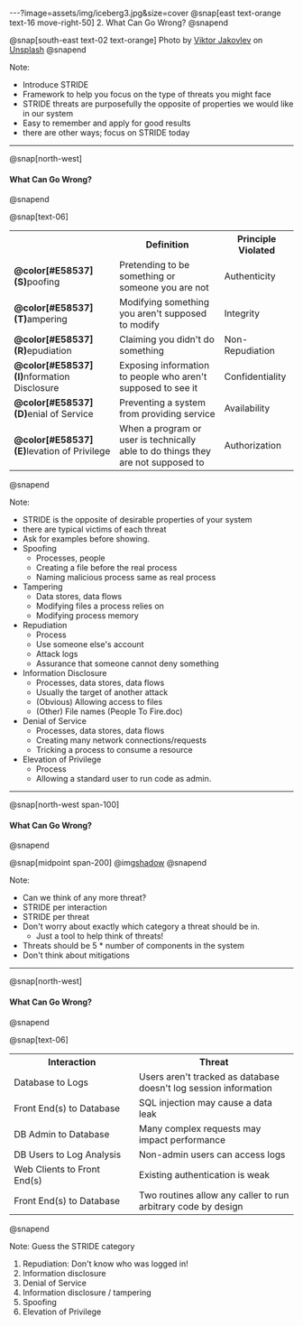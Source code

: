 ---?image=assets/img/iceberg3.jpg&size=cover
@snap[east text-orange text-16 move-right-50]
2. What Can Go Wrong?
@snapend

@snap[south-east text-02 text-orange]
Photo by [Viktor Jakovlev](https://unsplash.com/@apviktor?utm_source=unsplash&utm_medium=referral&utm_content=creditCopyText) on [Unsplash](https://unsplash.com/search/photos/risk?utm_source=unsplash&utm_medium=referral&utm_content=creditCopyText)
@snapend

Note:
- Introduce STRIDE
- Framework to help you focus on the type of threats you might face
- STRIDE threats are purposefully the opposite of properties we would like in our system
- Easy to remember and apply for good results
- there are other ways; focus on STRIDE today

---
@snap[north-west]
#### What Can Go Wrong?
@snapend

@snap[text-06]
<table>
  <col width="300">
  <col width="500">
  <col width="150">
  <tr>
    <th/>
    <th>Definition</th>
    <th>Principle Violated</th>
  </tr>
  <tr class="fragment">
    <td><b>@color[#E58537](S)</b>poofing</td>
    <td>Pretending to be something or someone you are not</td>
    <td>Authenticity</td>
  </tr>
  <tr class="fragment">
    <td><b>@color[#E58537](T)</b>ampering</td>
    <td>Modifying something you aren't supposed to modify</td>
    <td>Integrity</td>
  </tr>
    <tr class="fragment">
    <td><b>@color[#E58537](R)</b>epudiation</td>
    <td>Claiming you didn't do something</td>
    <td>Non-Repudiation</td>
  </tr>
    <tr class="fragment">
    <td><b>@color[#E58537](I)</b>nformation Disclosure</td>
    <td>Exposing information to people who aren't supposed to see it</td>
    <td>Confidentiality</td>
  </tr>
    <tr class="fragment">
    <td><b>@color[#E58537](D)</b>enial of Service</td>
    <td>Preventing a system from providing service</td>
    <td>Availability</td>
  </tr>
    <tr class="fragment">
    <td><b>@color[#E58537](E)</b>levation of Privilege</td>
    <td>When a program or user is technically able to do things they are not supposed to</td>
    <td>Authorization</td>
  </tr>
</table>
@snapend

Note:
- STRIDE is the opposite of desirable properties of your system
- there are typical victims of each threat
- Ask for examples before showing.
- Spoofing
  - Processes, people
  - Creating a file before the real process
  - Naming malicious process same as real process
- Tampering
  - Data stores, data flows
  - Modifying files a process relies on
  - Modifying process memory
- Repudiation
  - Process
  - Use someone else's account
  - Attack logs
  - Assurance that someone cannot deny something
- Information Disclosure
  - Processes, data stores, data flows
  - Usually the target of another attack
  - (Obvious) Allowing access to files
  - (Other) File names (People To Fire.doc)
- Denial of Service
  - Processes, data stores, data flows
  - Creating many network connections/requests
  - Tricking a process to consume a resource
- Elevation of Privilege
  - Process
  - Allowing a standard user to run code as admin.

---
@snap[north-west span-100]
#### What Can Go Wrong?
@snapend

@snap[midpoint span-200]
@img[shadow](assets/img/acme-dfd-trust.PNG)
@snapend

Note:
- Can we think of any more threat?
- STRIDE per interaction
- STRIDE per threat
- Don't worry about exactly which category a threat should be in.
  - Just a tool to help think of threats!
- Threats should be 5 * number of components in the system
- Don't think about mitigations

---
@snap[north-west]
#### What Can Go Wrong?
@snapend

@snap[text-06]
<table>
  <col width="350">
  <col width="450">
  <tr>
    <th>Interaction</th>
    <th>Threat</th>
  </tr>
  <tr class="fragment">
    <td>Database to Logs</td>
    <td>Users aren't tracked as database doesn't log session information</td>
  </tr>
  <tr class="fragment">
    <td>Front End(s) to Database</td>
    <td>SQL injection may cause a data leak</td>
  </tr>
  <tr class="fragment">
    <td>DB Admin to Database</td>
    <td>Many complex requests may impact performance</td>
  </tr>
  <tr class="fragment">
    <td>DB Users to Log Analysis</td>
    <td>Non-admin users can access logs</td>
  </tr>
  <tr class="fragment">
    <td>Web Clients to Front End(s)</td>
    <td>Existing authentication is weak</td>
  </tr>
  <tr class="fragment">
    <td>Front End(s) to Database</td>
    <td>Two routines allow any caller to run arbitrary code by design</td>
  </tr>
</table>
@snapend

Note:
Guess the STRIDE category
1. Repudiation: Don't know who was logged in!
2. Information disclosure
3. Denial of Service
4. Information disclosure / tampering
5. Spoofing
6. Elevation of Privilege